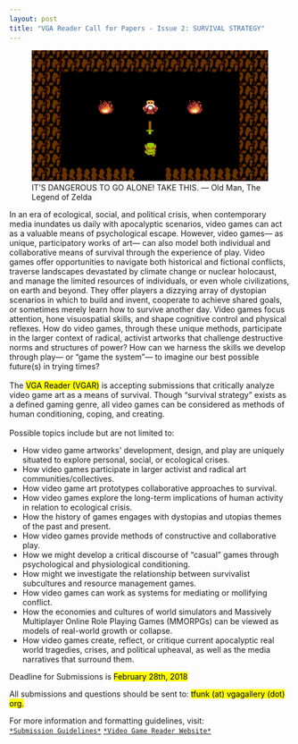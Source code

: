 ```yaml
---
layout: post
title: "VGA Reader Call for Papers - Issue 2: SURVIVAL STRATEGY"
---
```

<figure><img alt="zelda" src="/assets/images/zelda.gif">
<figcaption>IT’S DANGEROUS TO GO ALONE! TAKE THIS. — Old Man, The Legend of Zelda</figcaption></figure>
<span class="post-meta">
In an era of ecological, social, and political crisis, when contemporary media inundates
us daily with apocalyptic scenarios, video games can act as a valuable means of
psychological escape. However, video games— as unique, participatory works of art—
can also model both individual and collaborative means of survival through the
experience of play. Video games offer opportunities to navigate both historical and
fictional conflicts, traverse landscapes devastated by climate change or nuclear
holocaust, and manage the limited resources of individuals, or even whole civilizations,
on earth and beyond. They offer players a dizzying array of dystopian scenarios in
which to build and invent, cooperate to achieve shared goals, or sometimes merely
learn how to survive another day. Video games focus attention, hone visuospatial skills,
and shape cognitive control and physical reflexes. How do video games, through these
unique methods, participate in the larger context of radical, activist artworks that
challenge destructive norms and structures of power? How can we harness the skills we
develop through play— or “game the system”— to imagine our best possible future(s) in
trying times?</span><br /><br />
<span class="post-meta">
The <mark>VGA Reader (VGAR)</mark> is accepting submissions that critically analyze video game
art as a means of survival. Though “survival strategy” exists as a defined gaming genre,
all video games can be considered as methods of human conditioning, coping, and
creating.
</span><br /><br />
<span class="post-meta">
Possible topics include but are not limited to:
<ul class="ytext">
  <li>How video game artworks' development, design, and play are uniquely situated to
explore personal, social, or ecological crises.</li>
  <li>How video games participate in larger activist and radical art
communities/collectives.</li>
  <li>How video game art prototypes collaborative approaches to survival.</li>
  <li>How video games explore the long-term implications of human activity in relation
to ecological crisis.</li>
  <li>How the history of games engages with dystopias and utopias themes of the past
and present.</li>
  <li>How video games provide methods of constructive and collaborative play.</li>
  <li>How we might develop a critical discourse of “casual” games through
psychological and physiological conditioning.</li>
  <li>How might we investigate the relationship between survivalist subcultures and
resource management games.</li>
  <li>How video games can work as systems for mediating or mollifying conflict.</li>
  <li>How the economies and cultures of world simulators and Massively Multiplayer
Online Role Playing Games (MMORPGs) can be viewed as models of real-world
growth or collapse.</li>
  <li>How video games create, reflect, or critique current apocalyptic real world
tragedies, crises, and political upheaval, as well as the media narratives that
surround them.</li>
</ul>
<span class="post-meta">Deadline for Submissions is <mark>February 28th, 2018</mark></span>

<span class="post-meta">All submissions and questions should be sent to: <mark>tfunk (at) vgagallery (dot) org.</mark>

<span class="post-meta">For more information and formatting guidelines, visit:</span>
<br />
[`*Submission Guidelines*`](https://static1.squarespace.com/static/536e4963e4b096ba2b58a3af/t/580a642a29687f7ebff52293/1477076011100/VGAReaderSUBMISSIONGUIDELINES.pdf)
[`*Video Game Reader Website*`](https://www.videogameartgallery.com/education/)
